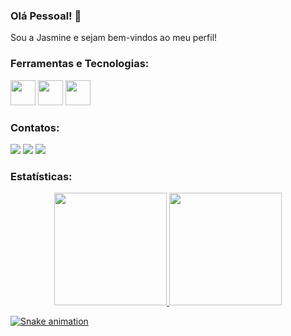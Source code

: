 ### Olá Pessoal! 👋
Sou a Jasmine e sejam bem-vindos ao meu perfil!

### Ferramentas e Tecnologias:
<div>
<img src="https://cdn.jsdelivr.net/gh/devicons/devicon/icons/css3/css3-original.svg" width="40" height="40"/>
<img src="https://cdn.jsdelivr.net/gh/devicons/devicon/icons/html5/html5-original.svg" width="40" height="40"/>
<img src="https://cdn.jsdelivr.net/gh/devicons/devicon/icons/javascript/javascript-plain.svg" width="40" height="40"/>
</div>

### Contatos:

<div>
<a href="https://instagram.com/jasbergamo" target="_blank"><img src="https://img.shields.io/badge/-Instagram-%23E4405F?style=for-the-badge&logo=instagram&logoColor=white" target="_blank"></a>
<a href="https://www.linkedin.com/in/jasminebergamo" target="_blank"><img src="https://img.shields.io/badge/-LinkedIn-%230077B5?style=for-the-badge&logo=linkedin&logoColor=white" target="_blank"></a>   
<a href = "mailto:contato@jasmineticc@gmail.com"><img src="https://img.shields.io/badge/Gmail-D14836?style=for-the-badge&logo=gmail&logoColor=white" target="_blank"></a>
</div>

### Estatísticas:
<div align="center">
<a href="https://github.com/jasminebergamo">
<img height="180em" src="https://github-readme-stats.vercel.app/api/top-langs/?username=jasminebergamo&layout=compact&langs_count=7&theme=dracula"/>
<img height="180em" src="https://github-readme-stats.vercel.app/api?username=jasminebergamo&show_icons=true&theme=dracula&include_all_commits=true&count_private=true"/>
</div>
 
 ![Snake animation](https://github.com/jasminebergamo/jasminebergamo/blob/output/github-contribution-grid-snake.svg)


  
<!--
**JasmineBergamo/JasmineBergamo** is a ✨ _special_ ✨ repository because its `README.md` (this file) appears on your GitHub profile.

Here are some ideas to get you started:

- 🔭 I’m currently working on ...
- 🌱 I’m currently learning ...
- 👯 I’m looking to collaborate on ...
- 🤔 I’m looking for help with ...
- 💬 Ask me about ...
- 📫 How to reach me: ...
- 😄 Pronouns: ...
- ⚡ Fun fact: ...
-->
